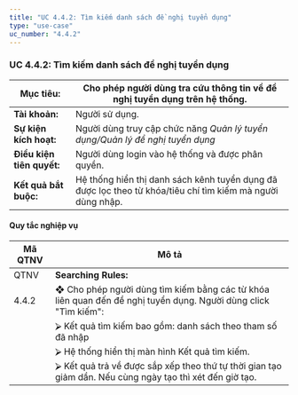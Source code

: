 ```yaml
---
title: "UC 4.4.2: Tìm kiếm danh sách đề nghị tuyển dụng"
type: "use-case"
uc_number: "4.4.2"
---
```


### UC 4.4.2: Tìm kiếm danh sách đề nghị tuyển dụng

| **Mục tiêu:** | Cho phép người dùng tra cứu thông tin về đề nghị tuyển dụng trên hệ thống. |
| --- | --- |
| **Tài khoản:** | Người sử dụng. |
| **Sự kiện kích hoạt:** | Người dùng truy cập chức năng *Quản lý tuyển dụng/Quản lý đề nghị tuyển dụng* |
| **Điều kiện tiên quyết:** | Người dùng login vào hệ thống và được phân quyền. |
| **Kết quả bắt buộc:** | Hệ thống hiển thị danh sách kênh tuyển dụng đã được lọc theo từ khóa/tiêu chí tìm kiếm mà người dùng nhập. |

####  Quy tắc nghiệp vụ

| **Mã QTNV** | **Mô tả** |
| --- | --- |
| QTNV | **Searching Rules:** |
| 4.4.2 | ❖ Cho phép người dùng tìm kiếm bằng các từ khóa liên quan đến đề nghị tuyển dụng. Người dùng click "Tìm kiếm": |
|  | ⮚ Kết quả tìm kiếm bao gồm: danh sách theo tham số đã nhập |
|  | ⮚ Hệ thống hiển thị màn hình Kết quả tìm kiếm. |
|  | ⮚ Kết quả trả về được sắp xếp theo thứ tự thời gian tạo giảm dần. Nếu cùng ngày tạo thì xét đến giờ tạo. |
